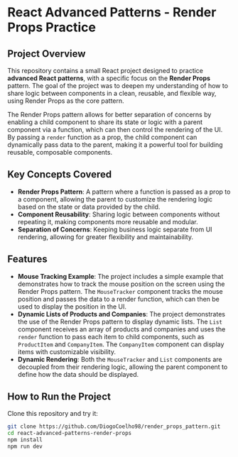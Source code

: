 # React Advanced Patterns - Render Props Practice

## Project Overview

This repository contains a small React project designed to practice **advanced React patterns**, with a specific focus on the **Render Props** pattern. The goal of the project was to deepen my understanding of how to share logic between components in a clean, reusable, and flexible way, using Render Props as the core pattern.

The Render Props pattern allows for better separation of concerns by enabling a child component to share its state or logic with a parent component via a function, which can then control the rendering of the UI. By passing a `render` function as a prop, the child component can dynamically pass data to the parent, making it a powerful tool for building reusable, composable components.

## Key Concepts Covered

- **Render Props Pattern**: A pattern where a function is passed as a prop to a component, allowing the parent to customize the rendering logic based on the state or data provided by the child.
- **Component Reusability**: Sharing logic between components without repeating it, making components more reusable and modular.
- **Separation of Concerns**: Keeping business logic separate from UI rendering, allowing for greater flexibility and maintainability.

## Features

- **Mouse Tracking Example**: The project includes a simple example that demonstrates how to track the mouse position on the screen using the Render Props pattern. The `MouseTracker` component tracks the mouse position and passes the data to a render function, which can then be used to display the position in the UI.
- **Dynamic Lists of Products and Companies**: The project demonstrates the use of the Render Props pattern to display dynamic lists. The `List` component receives an array of products and companies and uses the `render` function to pass each item to child components, such as `ProductItem` and `CompanyItem`. The `CompanyItem` component can display items with customizable visibility.
- **Dynamic Rendering**: Both the `MouseTracker` and `List` components are decoupled from their rendering logic, allowing the parent component to define how the data should be displayed.

## How to Run the Project

Clone this repository and try it:

   ```bash
   git clone https://github.com/DiogoCoelho98/render_props_pattern.git
   cd react-advanced-patterns-render-props
   npm install
   npm run dev
   ```


   

